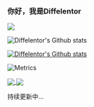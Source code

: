 ### 你好，我是Diffelentor

![](https://visitor-badge.glitch.me/badge?page_id=Diffelentor.readme)

![Diffelentor's Github stats](https://github-readme-stats.vercel.app/api?username=Diffelentor&show_icons=true)

[![Diffelentor's Github stats](https://github-readme-stats.vercel.app/api/top-langs/?username=Diffelentor&layout=compact)](https://github.com/Diffelentor/github-readme-stats)



![Metrics](https://metrics.lecoq.io/DIffelentor?template=classic&config.timezone=Asia%2FShanghai)

<a href="https://github.com/anuraghazra/github-readme-stats">
  <img align="center" src="https://github-readme-stats.vercel.app/api/pin/?username=Diffelentor&repo=Diffelentor" />
</a>
<a href="https://github.com/anuraghazra/convoychat">
  <img align="center" src="https://github-readme-stats.vercel.app/api/pin/?username=Diffelentor&repo=SCU-notes-homework" />
</a>

持续更新中...
